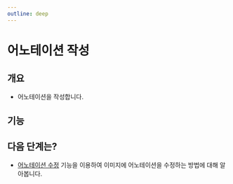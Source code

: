 ```yaml
---
outline: deep
---
```


# 어노테이션 작성

## 개요
- 어노테이션을 작성합니다.

## 기능


## 다음 단계는?
- [어노테이션 수정](./labeling-modify) 기능을 이용하여 이미지에 어노테이션을 수정하는 방법에 대해 알아봅니다.
